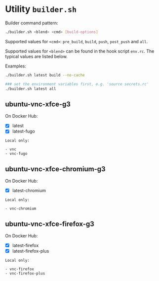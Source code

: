 # Utility `builder.sh`

Builder command pattern:

```bash
./builder.sh <blend> <cmd> [build-options]
```

Supported values for `<cmd>`: `pre_build`, `build`, `push`, `post_push` and `all`.

Supported values for `<blend>` can be found in the hook script `env.rc`. The typical values are listed below.

Examples:

```bash
./builder.sh latest build --no-cache

### set the environment variables first, e.g. 'source secrets.rc'
./builder.sh latest all
```

## ubuntu-vnc-xfce-g3

On Docker Hub:

- [x] latest
- [x] latest-fugo

```plain
Local only:

- vnc
- vnc-fugo
```

## ubuntu-vnc-xfce-chromium-g3

On Docker Hub:

- [x] latest-chromium

```plain
Local only:

- vnc-chromium
```

## ubuntu-vnc-xfce-firefox-g3

On Docker Hub:

- [x] latest-firefox
- [x] latest-firefox-plus

```plain
Local only:

- vnc-firefox
- vnc-firefox-plus
```
